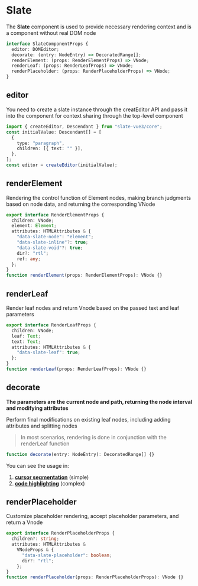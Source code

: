 # Slate

The **Slate** component is used to provide necessary rendering context and is a component without real DOM node

```typescript
interface SlateComponentProps {
  editor: DOMEditor;
  decorate: (entry: NodeEntry) => DecoratedRange[];
  renderElement: (props: RenderElementProps) => VNode;
  renderLeaf: (props: RenderLeafProps) => VNode;
  renderPlaceholder: (props: RenderPlaceholderProps) => VNode;
}
```

## editor

You need to create a slate instance through the creatEditor API and pass it into the component for context sharing through the top-level component

```typescript
import { createEditor, Descendant } from "slate-vue3/core";
const initialValue: Descendant[] = [
  {
    type: "paragraph",
    children: [{ text: "" }],
  },
];
const editor = createEditor(initialValue);
```

## renderElement

Rendering the control function of Element nodes, making branch judgments based on node data, and returning the corresponding VNode

```typescript
export interface RenderElementProps {
  children: VNode;
  element: Element;
  attributes: HTMLAttributes & {
    "data-slate-node": "element";
    "data-slate-inline"?: true;
    "data-slate-void"?: true;
    dir?: "rtl";
    ref: any;
  };
}
function renderElement(props: RenderElementProps): VNode {}
```

## renderLeaf

Render leaf nodes and return Vnode based on the passed text and leaf parameters

```typescript
export interface RenderLeafProps {
  children: VNode;
  leaf: Text;
  text: Text;
  attributes: HTMLAttributes & {
    "data-slate-leaf": true;
  };
}
function renderLeaf(props: RenderLeafProps): VNode {}
```

## decorate

**The parameters are the current node and path, returning the node interval and modifying attributes**

Perform final modifications on existing leaf nodes, including adding attributes and splitting nodes

> In most scenarios, rendering is done in conjunction with the renderLeaf function

```typescript
function decorate(entry: NodeEntry): DecoratedRange[] {}
```

You can see the usage in: 
1. [**cursor segmentation**](/slate-vue3/examples/cursor-segmentation) (simple)
2. [**code highlighting**](/slate-vue3/examples/code-highlighting) (complex)


## renderPlaceholder

Customize placeholder rendering, accept placeholder parameters, and return a Vnode

```typescript
export interface RenderPlaceholderProps {
  children?: string;
  attributes: HTMLAttributes &
    VNodeProps & {
      "data-slate-placeholder": boolean;
      dir?: "rtl";
    };
}
function renderPlaceholder(props: RenderPlaceholderProps): VNode {}
```